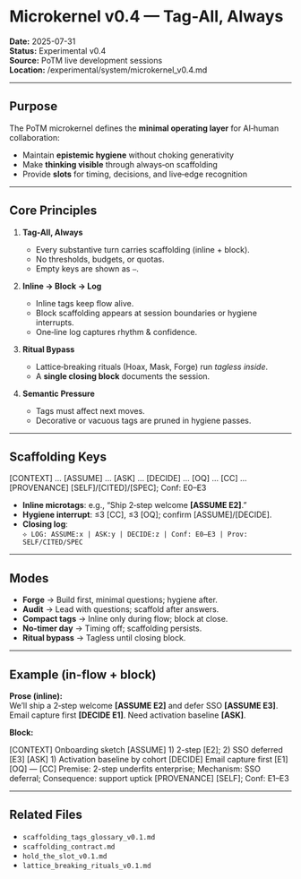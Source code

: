 # Microkernel v0.4 — Tag-All, Always

**Date:** 2025-07-31  
**Status:** Experimental v0.4  
**Source:** PoTM live development sessions  
**Location:** /experimental/system/microkernel_v0.4.md

---

## Purpose

The PoTM microkernel defines the **minimal operating layer** for AI‑human collaboration:  
- Maintain **epistemic hygiene** without choking generativity  
- Make **thinking visible** through always‑on scaffolding  
- Provide **slots** for timing, decisions, and live‑edge recognition

---

## Core Principles

1. **Tag-All, Always**  
   - Every substantive turn carries scaffolding (inline + block).  
   - No thresholds, budgets, or quotas.  
   - Empty keys are shown as `—`.

2. **Inline → Block → Log**  
   - Inline tags keep flow alive.  
   - Block scaffolding appears at session boundaries or hygiene interrupts.  
   - One‑line log captures rhythm & confidence.

3. **Ritual Bypass**  
   - Lattice‑breaking rituals (Hoax, Mask, Forge) run *tagless inside*.  
   - A **single closing block** documents the session.

4. **Semantic Pressure**  
   - Tags must affect next moves.  
   - Decorative or vacuous tags are pruned in hygiene passes.

---

## Scaffolding Keys

[CONTEXT] …
[ASSUME] …
[ASK] …
[DECIDE] …
[OQ] …
[CC] …
[PROVENANCE] [SELF]/[CITED]/[SPEC]; Conf: E0–E3


- **Inline microtags**: e.g., “Ship 2‑step welcome **[ASSUME E2]**.”  
- **Hygiene interrupt**: ≤3 [CC], ≤3 [OQ]; confirm [ASSUME]/[DECIDE].  
- **Closing log**:  
  `⟡ LOG: ASSUME:x | ASK:y | DECIDE:z | Conf: E0–E3 | Prov: SELF/CITED/SPEC`

---

## Modes

- **Forge** → Build first, minimal questions; hygiene after.  
- **Audit** → Lead with questions; scaffold after answers.  
- **Compact tags** → Inline only during flow; block at close.  
- **No‑timer day** → Timing off; scaffolding persists.  
- **Ritual bypass** → Tagless until closing block.

---

## Example (in-flow + block)

**Prose (inline):**  
We’ll ship a 2‑step welcome **[ASSUME E2]** and defer SSO **[ASSUME E3]**.  
Email capture first **[DECIDE E1]**. Need activation baseline **[ASK]**.

**Block:**  

[CONTEXT] Onboarding sketch
[ASSUME] 1) 2-step [E2]; 2) SSO deferred [E3]
[ASK] 1) Activation baseline by cohort
[DECIDE] Email capture first [E1]
[OQ] —
[CC] Premise: 2-step underfits enterprise; Mechanism: SSO deferral; Consequence: support uptick
[PROVENANCE] [SELF]; Conf: E1–E3


---

## Related Files

- `scaffolding_tags_glossary_v0.1.md`  
- `scaffolding_contract.md`  
- `hold_the_slot_v0.1.md`  
- `lattice_breaking_rituals_v0.1.md`
